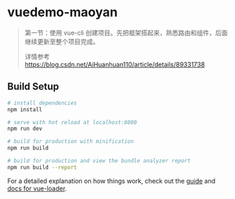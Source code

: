 # vuedemo-maoyan

> 第一节：使用 vue-cli 创建项目。先把框架搭起来，熟悉路由和组件，后面继续更新至整个项目完成。
> 
> 详情参考 https://blog.csdn.net/AiHuanhuan110/article/details/89331738

## Build Setup

``` bash
# install dependencies
npm install

# serve with hot reload at localhost:8080
npm run dev

# build for production with minification
npm run build

# build for production and view the bundle analyzer report
npm run build --report
```

For a detailed explanation on how things work, check out the [guide](http://vuejs-templates.github.io/webpack/) and [docs for vue-loader](http://vuejs.github.io/vue-loader).
